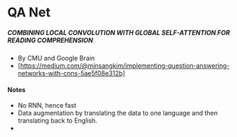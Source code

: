 # QA Net
#####  COMBINING LOCAL CONVOLUTION WITH GLOBAL SELF-ATTENTION FOR READING COMPREHENSION
- By CMU and Google Brain
- [https://medium.com/@minsangkim/implementing-question-answering-networks-with-cnns-5ae5f08e312b]

#### Notes
- No RNN, hence fast
- Data augmentation by translating the data to one language and then translating back to English.
- 
